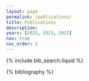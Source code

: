 ```yaml
---
layout: page
permalink: /publications/
title: Publications
description: 
years: [2025, 2023, 2022]
nav: true
nav_order: 2
---
```


<!-- _pages/publications.md -->

<!-- Bibsearch Feature -->

{% include bib_search.liquid %}

<div class="publications">

{% bibliography %}

</div>
